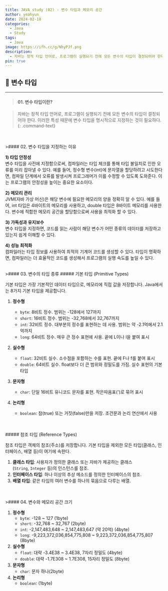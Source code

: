 ```yaml
---
title: JAVA study (02) - 변수 타입과 메모리 공간
author: yeahyun
date: 2024-02-18
categories:
  - Java
  - Study
tags:
  - Java
image: https://ifh.cc/g/NhyPJf.png
description:
  - 자바는 정적 타입 언어로, 프로그램이 실행되기 전에 모든 변수의 타입이 결정되어야 한다.
pin: true
---
```

## 🔎 변수 타입
---
>#### 01. 변수 타입이란?

>자바는 정적 타입 언어로, 프로그램이 실행되기 전에 모든 변수의 타입이 결정되어야 한다. 이러한 특성 때문에 변수 타입을 명시적으로 지정하는 것이 필요하다.
{: .command-text}
<br>
<br>
>#### 02. 변수 타입을 지정하는 이유

**1) 타입 안정성**   
변수 타입을 사전에 지정함으로써, 컴파일러는 타입 체크를 통해 타입 불일치로 인한 오류를 미리 잡아낼 수 있다. 예를 들어, 정수형 변수(int)에 문자열을 할당하려고 시도한다면, 컴파일 단계에서 오류를 발생시켜 프로그래머가 이를 수정할 수 있도록 도와준다. 이는 프로그램의 안정성을 높이는 중요한 요소이다.

**2) 메모리 관리**   
JVM(자바 가상 머신)은 해당 변수에 필요한 메모리의 양을 정확히 알 수 있다.
예를 들어, int 타입은 4바이트의 메모리를 사용하고, double 타입은 8바이트 메모리를 사용한다.
변수에 적합한 메모리 공간을 할당함으로써 사용을 최적화 할 수 있다.

**3) 가독성과 유지보수**   
변수 타입을 지정하면, 코드를 읽는 사람이 해당 변수가 어떤 종류의 데이터를 저장하고 있는지 쉽게 이해할 수 있다.

**4) 성능 최적화**   
컴파일러는 타입 정보를 사용하여 최적의 기계어 코드를 생성할 수 있다. 타입이 명확하면, 컴파일러는 더 효율적인 코드를 생성해서 프로그램의 실행 속도를 높일 수 있다.


<br>
>#### 03. 변수의 타입 종류
##### 기본 타입 (Primitive Types)

기본 타입은 가장 기본적인 데이터 타입으로, 메모리에 직접 값을 저장합니다. Java에서는 8가지 기본 타입을 제공합니다.

1. **정수형**
    - `byte`: 8비트 정수. 범위는 -128에서 127까지
    - `short`: 16비트 정수. 범위는 -32,768에서 32,767까지
    - `int`: 32비트 정수. 대부분의 정수를 표현하는 데 사용. 범위는 약 -2.1억에서 2.1억까지
    - `long`: 64비트 정수. 매우 큰 정수 표현에 사용. 끝에 L이나 l을 붙여 표시
2. **실수형**
    
    - `float`: 32비트 실수. 소수점을 포함하는 수를 표현. 끝에 F나 f를 붙여 표시
    - `double`: 64비트 실수. float보다 더 큰 범위와 정밀도를 가짐. 실수 표현의 기본 타입
3. **문자형**
    
    - `char`: 단일 16비트 유니코드 문자를 표현. 작은따옴표(')로 묶어 표시
4. **논리형**
    
    - `boolean`: 참(true) 또는 거짓(false)만을 저장. 조건문과 논리 연산에서 사용

<br>
<br>
##### 참조 타입 (Reference Types)

참조 타입은 객체의 참조(주소)를 저장합니다. 기본 타입을 제외한 모든 타입(클래스, 인터페이스, 배열 등)이 여기에 속한다.

1. **클래스 타입**: 사용자가 정의한 클래스 또는 자바가 제공하는 클래스(`String`, `Integer` 등)의 인스턴스를 참조.
2. **인터페이스 타입**: 하나 이상의 추상 메소드를 정의한 인터페이스의 참조.
3. **배열 타입**: 같은 타입의 여러 변수를 하나의 묶음으로 다루는 배열.

<br>
<br>
>#### 04. 변수와 메모리 공간 크기

1. **정수형**
    - `byte`: -128 ~ 127 (1byte)
    - `short`: -32,768 ~ 32,767 (2byte)
    - `int`: -2,147,483,648 ~ 2,147,483,647 (약 20억) (4byte)
    - `long`: -9,223,372,036,854,775,808 ~ 9,223,372,036,854,775,807 (8byte)
2. **실수형**
    - `float`: 대략 -3.4E38 ~ 3.4E38, 7자리 정밀도 (4byte)
    - `double`: 대략 -1.7E308 ~ 1.7E308, 15자리 정밀도 (8byte)
3. **문자형**
    - `char`: 문자 하나(2byte)
4. **논리형**
    - `boolean`: (1byte)